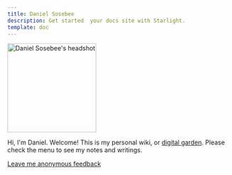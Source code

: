 ```yaml
---
title: Daniel Sosebee
description: Get started  your docs site with Starlight.
template: doc
---
```


<img src="/assets/photos/profile.jpg" alt="Daniel Sosebee's headshot" class="rounded-full" width="200" height="200" />

Hi, I'm Daniel. Welcome! This is my personal wiki, or [digital garden](https://maggieappleton.com/garden-history). Please check the menu to see my notes and writings.

[Leave me anonymous feedback](https://www.admonymous.co/dnsosebee)
